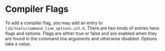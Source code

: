 # Compiler Flags

To add a compiler flag, you may add an entry to `lib/tools/command_line_options.inl.h`.
There are two kinds of entries here: flags and options.
Flags are either true or false and are enabled when they are found in the command line arguments and otherwise disabled.
Options take a value.
